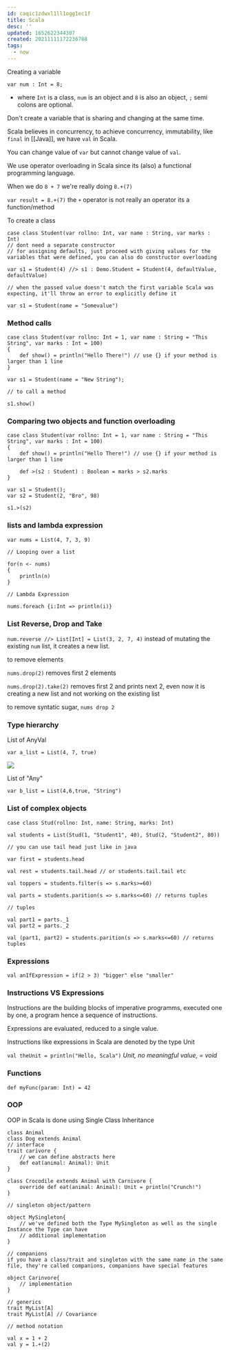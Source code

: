 ```yaml
---
id: caqic1zdwxl1ll1ogg1ec1f
title: Scala
desc: ''
updated: 1652622344307
created: 20211111172236788
tags:
  - now
---
```


Creating a variable

`var num : Int = 8;`

- where `Int` is a class, `num` is an object and `8` is also an object, `;` semi colons are optional.

Don't create a variable that is sharing and changing at the same time.

Scala believes in concurrency, to achieve concurrency, immutability, like `final` in [[Java]], we have `val` in Scala.

You can change value of `var` but cannot change value of `val`.

We use operator overloading in Scala since its (also) a functional programming language.

When we do `8 + 7` we're really doing `8.+(7)`

`var result = 8.+(7)` the `+` operator is not really an operator its a function/method

To create a class

    case class Student(var rollno: Int, var name : String, var marks : Int)
    // dont need a separate constructor
    // for assigning defaults, just proceed with giving values for the variables that were defined, you can also do constructor overloading

    var s1 = Student(4) //> s1 : Demo.Student = Student(4, defaultValue, defaultValue)

    // when the passed value doesn't match the first variable Scala was expecting, it'll throw an error to explicitly define it

    var s1 = Student(name = "Somevalue")

### Method calls

    case class Student(var rollno: Int = 1, var name : String = "This String", var marks : Int = 100)
    {
        def show() = println("Hello There!") // use {} if your method is larger than 1 line
    }

    var s1 = Student(name = "New String");

    // to call a method

    s1.show()

### Comparing two objects and function overloading

    case class Student(var rollno: Int = 1, var name : String = "This String", var marks : Int = 100)
    {
        def show() = println("Hello There!") // use {} if your method is larger than 1 line

        def >(s2 : Student) : Boolean = marks > s2.marks
    }

    var s1 = Student();
    var s2 = Student(2, "Bro", 98)

    s1.>(s2)

### lists and lambda expression

    var nums = List(4, 7, 3, 9)

    // Looping over a list

    for(n <- nums)
    {
        println(n)
    }

    // Lambda Expression

    nums.foreach {i:Int => println(i)}

### List Reverse, Drop and Take

`num.reverse //> List[Int] = List(3, 2, 7, 4)` instead of mutating the existing `num` list, it creates a new list.

to remove elements

`nums.drop(2)` removes first 2 elements

`nums.drop(2).take(2)` removes first 2 and prints next 2, even now it is creating a new list and not working on the existing list

to remove syntatic sugar, `nums drop 2`

### Type hierarchy

List of AnyVal

`var a_list = List(4, 7, true)`

![](https://raw.githubusercontent.com/zubayrrr/twiki/main/bin/image.isoerzqte2n.png)

List of "Any"

`var b_list = List(4,6,true, "String")`

### List of complex objects

```
case class Stud(rollno: Int, name: String, marks: Int)

val students = List(Stud(1, "Student1", 40), Stud(2, "Student2", 80))

// you can use tail head just like in java

var first = students.head

val rest = students.tail.head // or students.tail.tail etc

val toppers = students.filter(s => s.marks>=60)

val parts = students.parition(s => s.marks<=60) // returns tuples

// tuples

val part1 = parts._1
val part2 = parts._2

val (part1, part2) = students.parition(s => s.marks<=60) // returns tuples

```

### Expressions

`val anIfExpression = if(2 > 3) "bigger" else "smaller"`

### Instructions VS Expressions

Instructions are the building blocks of imperative programms, executed one by one, a program hence a sequence of instructions.

Expressions are evaluated, reduced to a single value.

Instructions like expressions in Scala are denoted by the type Unit

`val theUnit = println("Hello, Scala")` _Unit, no meaningful value, = void_

### Functions

    def myFunc(param: Int) = 42

### OOP

OOP in Scala is done using Single Class Inheritance

    class Animal
    class Dog extends Animal
    // interface
    trait carivore {
        // we can define abstracts here
        def eat(animal: Animal): Unit
    }

    class Crocodile extends Animal with Carnivore {
        override def eat(animal: Animal): Unit = println("Crunch!")
    }

    // singleton object/pattern

    object MySingleton{
        // we've defined both the Type MySingleton as well as the single Instance the Type can have
        // additional implementation
    }

    // companions
    if you have a class/trait and singleton with the same name in the same file, they're called companions, companions have special features

    object Carinvore{
        // implementation
    }

    // generics
    trait MyList[A]
    trait MyList[A] // Covariance

    // method notation

    val x = 1 + 2
    val y = 1.+(2)
